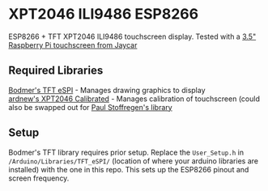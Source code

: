 # XPT2046 ILI9486 ESP8266  
ESP8266 + TFT XPT2046 ILI9486 touchscreen display. Tested with a [3.5" Raspberry Pi touchscreen from Jaycar](https://www.jaycar.com.au/raspberry-pi-3-5in-touchscreen-lcd-with-stylus-and-enclosure/p/XC4631)

## Required Libraries  
[Bodmer's TFT eSPI](https://github.com/Bodmer/TFT_eSPI) - Manages drawing graphics to display  
[ardnew's XPT2046 Calibrated](https://github.com/ardnew/XPT2046_Calibrated) - Manages calibration of touchscreen (could also be swapped out for [Paul Stoffregen's library](https://github.com/PaulStoffregen/XPT2046_Touchscreen)  

## Setup  
Bodmer's TFT library requires prior setup. Replace the `User_Setup.h` in `/Arduino/Libraries/TFT_eSPI/` (location of where your arduino libraries are installed) with the one in this repo. This sets up the ESP8266 pinout and screen frequency.

